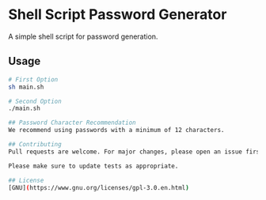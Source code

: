 # Shell Script Password Generator

A simple shell script for password generation.

## Usage

```bash
# First Option
sh main.sh

# Second Option
./main.sh

## Password Character Recommendation
We recommend using passwords with a minimum of 12 characters.

## Contributing
Pull requests are welcome. For major changes, please open an issue first to discuss what you would like to change.

Please make sure to update tests as appropriate.

## License
[GNU](https://www.gnu.org/licenses/gpl-3.0.en.html)